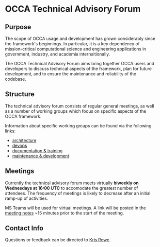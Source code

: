 # OCCA Technical Advisory Forum

## Purpose

The scope of OCCA usage and development has grown considerably since the framework's beginnings. In particular, it is a key dependency of mission-critical computational science and engineering applications in government, industry, and academia internaltionally. 

The OCCA Technical Advisory Forum aims bring together OCCA users and developers to discuss technical aspects of the framework, plan for future development, and to ensure the maintenance and reliability of the codebase.

## Structure

The technical advisory forum consists of regular general meetings, as well as a number of working groups which focus on specific aspects of the OCCA framework.

Information about specific working groups can be found via the following links:
- [architecture](working-groups/architecture/README.md)
- [devops](working-groups/devops/README.md)
- [documentation & training](working-groups/documentation-training/README.md)
- [maintenance & development](working-groups/maintenance-development/README.md)

## Meetings

Currently the technical advisory forum meets virtually **biweekly on Wednesdays at 16:00 UTC** to accomodate the greatest number of attendees. The frequency of meetings is likely to decrease after an initial ramp-up of activities. 

MS Teams will be used for virtual meetings. A link will be posted in the [meeting notes](general-meetings/README.md) ~15 minutes prior to the start of the meeting.

## Contact Info

Questions or feedback can be directed to [Kris Rowe](mailto:kris.rowe@anl.gov).